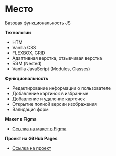 # Место
Базовая функциональность JS

**Технологии**

* HTM
* Vanilla CSS
* FLEXBOX, GRID
* Адаптивная верстка, отзывчивая верстка
* БЭМ (Nested)
* Vanilla JavaScript (Modules, Classes)

**Функциональность**

* Редактирование информации о пользователе
* Добавление картинок в избранные
* Добавление и удаление карточек
* Открытие полной версии изображения
* Валидация форм

**Макет в Figma**

* [Ссылка на макет в Figma](https://www.figma.com/file/2cn9N9jSkmxD84oJik7xL7/JavaScript.-Sprint-4?node-id=0%3A1)

**Проект на GitHub Pages**

* [Ссылка на проект](https://kizyalleski.github.io/mesto/)
